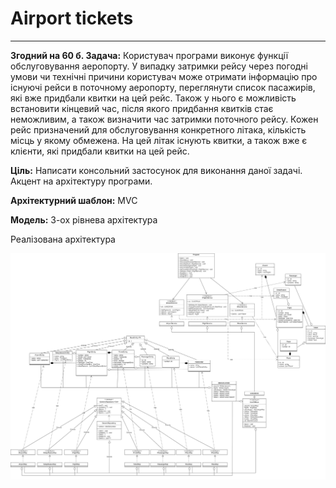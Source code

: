 ﻿# **Airport tickets** 
-----
**Згодний на 60 б.
Задача:** Користувач програми виконує функції обслуговування аеропорту. У випадку затримки рейсу через погодні умови чи технічні причини користувач може отримати інформацію про існуючі рейси в поточному аеропорту, переглянути список пасажирів, які вже придбали квитки на цей рейс. Також у нього є можливість встановити кінцевий час, після якого придбання квитків стає неможливим, а також визначити час затримки поточного рейсу. Кожен рейс призначений для обслуговування конкретного літака, кількість місць у якому обмежена. На цей літак існують квитки, а також вже є клієнти, які придбали квитки на цей рейс.

**Ціль:** Написати консольний застосунок для виконання даної задачі. Акцент на архітектуру програми.

**Архітектурний шаблон:** MVC

**Модель:** 3-ох рівнева архітектура

Реалізована архітектура

![](AirportTickets.drawio.png)

